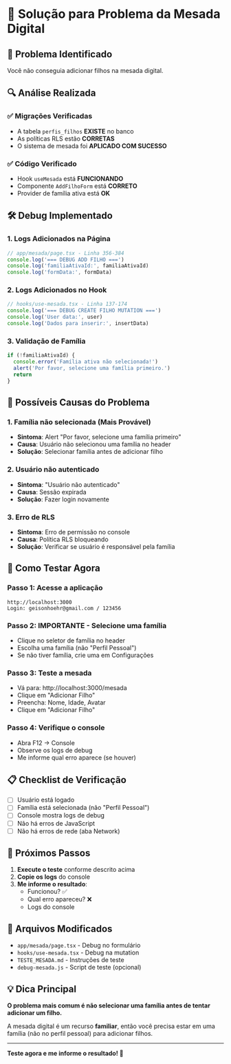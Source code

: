 # 🔧 Solução para Problema da Mesada Digital

## 🎯 Problema Identificado
Você não conseguia adicionar filhos na mesada digital.

## 🔍 Análise Realizada

### ✅ Migrações Verificadas
- A tabela `perfis_filhos` **EXISTE** no banco
- As políticas RLS estão **CORRETAS**
- O sistema de mesada foi **APLICADO COM SUCESSO**

### ✅ Código Verificado
- Hook `useMesada` está **FUNCIONANDO**
- Componente `AddFilhoForm` está **CORRETO**
- Provider de família ativa está **OK**

## 🛠️ Debug Implementado

### 1. Logs Adicionados na Página
```typescript
// app/mesada/page.tsx - Linha 356-384
console.log('=== DEBUG ADD FILHO ===')
console.log('familiaAtivaId:', familiaAtivaId)
console.log('formData:', formData)
```

### 2. Logs Adicionados no Hook
```typescript
// hooks/use-mesada.tsx - Linha 137-174
console.log('=== DEBUG CREATE FILHO MUTATION ===')
console.log('User data:', user)
console.log('Dados para inserir:', insertData)
```

### 3. Validação de Família
```typescript
if (!familiaAtivaId) {
  console.error('Família ativa não selecionada!')
  alert('Por favor, selecione uma família primeiro.')
  return
}
```

## 🚨 Possíveis Causas do Problema

### 1. **Família não selecionada** (Mais Provável)
- **Sintoma**: Alert "Por favor, selecione uma família primeiro"
- **Causa**: Usuário não selecionou uma família no header
- **Solução**: Selecionar família antes de adicionar filho

### 2. **Usuário não autenticado**
- **Sintoma**: "Usuário não autenticado"
- **Causa**: Sessão expirada
- **Solução**: Fazer login novamente

### 3. **Erro de RLS**
- **Sintoma**: Erro de permissão no console
- **Causa**: Política RLS bloqueando
- **Solução**: Verificar se usuário é responsável pela família

## 🧪 Como Testar Agora

### Passo 1: Acesse a aplicação
```
http://localhost:3000
Login: geisonhoehr@gmail.com / 123456
```

### Passo 2: **IMPORTANTE - Selecione uma família**
- Clique no seletor de família no header
- Escolha uma família (não "Perfil Pessoal")
- Se não tiver família, crie uma em Configurações

### Passo 3: Teste a mesada
- Vá para: http://localhost:3000/mesada
- Clique em "Adicionar Filho"
- Preencha: Nome, Idade, Avatar
- Clique em "Adicionar Filho"

### Passo 4: Verifique o console
- Abra F12 → Console
- Observe os logs de debug
- Me informe qual erro aparece (se houver)

## 📋 Checklist de Verificação

- [ ] Usuário está logado
- [ ] Família está selecionada (não "Perfil Pessoal")
- [ ] Console mostra logs de debug
- [ ] Não há erros de JavaScript
- [ ] Não há erros de rede (aba Network)

## 🎯 Próximos Passos

1. **Execute o teste** conforme descrito acima
2. **Copie os logs** do console
3. **Me informe o resultado**:
   - Funcionou? ✅
   - Qual erro apareceu? ❌
   - Logs do console

## 🔧 Arquivos Modificados

- `app/mesada/page.tsx` - Debug no formulário
- `hooks/use-mesada.tsx` - Debug na mutation
- `TESTE_MESADA.md` - Instruções de teste
- `debug-mesada.js` - Script de teste (opcional)

## 💡 Dica Principal

**O problema mais comum é não selecionar uma família antes de tentar adicionar um filho.**

A mesada digital é um recurso **familiar**, então você precisa estar em uma família (não no perfil pessoal) para adicionar filhos.

---

**Teste agora e me informe o resultado! 🚀**
